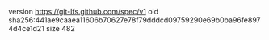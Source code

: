 version https://git-lfs.github.com/spec/v1
oid sha256:441ae9caaea11606b70627e78f79dddcd09759290e69b0ba96fe8974d4ce1d21
size 482
